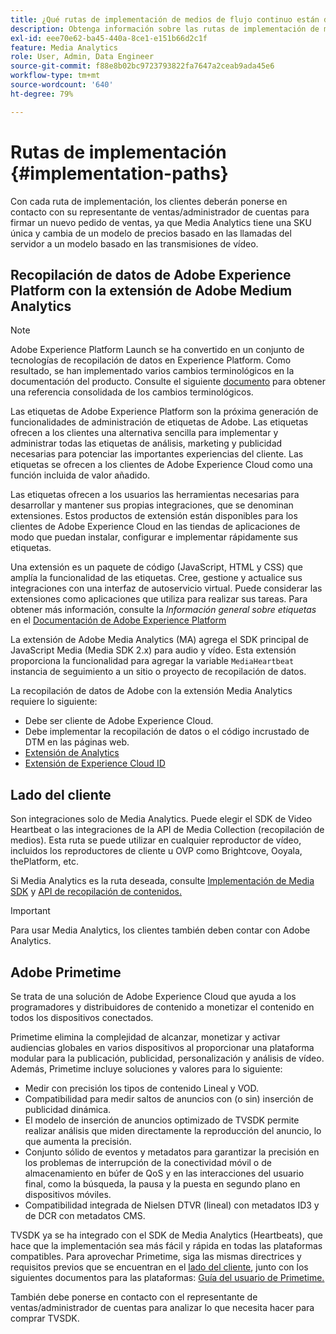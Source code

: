 ```yaml
---
title: ¿Qué rutas de implementación de medios de flujo continuo están disponibles?
description: Obtenga información sobre las rutas de implementación de medios de transmisión de Adobe, incluida la recopilación de datos de Adobe Experience Platform.
exl-id: eee70e62-ba45-440a-8ce1-e151b66d2c1f
feature: Media Analytics
role: User, Admin, Data Engineer
source-git-commit: f88e8b02bc9723793822fa7647a2ceab9ada45e6
workflow-type: tm+mt
source-wordcount: '640'
ht-degree: 79%

---
```


# Rutas de implementación {#implementation-paths}

Con cada ruta de implementación, los clientes deberán ponerse en contacto con su representante de ventas/administrador de cuentas para firmar un nuevo pedido de ventas, ya que Media Analytics tiene una SKU única y cambia de un modelo de precios basado en las llamadas del servidor a un modelo basado en las transmisiones de vídeo.

## Recopilación de datos de Adobe Experience Platform con la extensión de Adobe Medium Analytics

>[!NOTE]
>Adobe Experience Platform Launch se ha convertido en un conjunto de tecnologías de recopilación de datos en Experience Platform. Como resultado, se han implementado varios cambios terminológicos en la documentación del producto. Consulte el siguiente [documento](https://experienceleague.adobe.com/docs/experience-platform/tags/term-updates.html?lang=es) para obtener una referencia consolidada de los cambios terminológicos.


Las etiquetas de Adobe Experience Platform son la próxima generación de funcionalidades de administración de etiquetas de Adobe. Las etiquetas ofrecen a los clientes una alternativa sencilla para implementar y administrar todas las etiquetas de análisis, marketing y publicidad necesarias para potenciar las importantes experiencias del cliente. Las etiquetas se ofrecen a los clientes de Adobe Experience Cloud como una función incluida de valor añadido.

Las etiquetas ofrecen a los usuarios las herramientas necesarias para desarrollar y mantener sus propias integraciones, que se denominan extensiones. Estos productos de extensión están disponibles para los clientes de Adobe Experience Cloud en las tiendas de aplicaciones de modo que puedan instalar, configurar e implementar rápidamente sus etiquetas.

Una extensión es un paquete de código (JavaScript, HTML y CSS) que amplía la funcionalidad de las etiquetas. Cree, gestione y actualice sus integraciones con una interfaz de autoservicio virtual. Puede considerar las extensiones como aplicaciones que utiliza para realizar sus tareas. Para obtener más información, consulte la *Información general sobre etiquetas* en el [Documentación de Adobe Experience Platform](https://experienceleague.adobe.com/docs/experience-platform/tags/home.html?lang=es)

La extensión de Adobe Media Analytics (MA) agrega el SDK principal de JavaScript Media (Media SDK 2.x) para audio y vídeo. Esta extensión proporciona la funcionalidad para agregar la variable `MediaHeartbeat` instancia de seguimiento a un sitio o proyecto de recopilación de datos.

La recopilación de datos de Adobe con la extensión Media Analytics requiere lo siguiente:
* Debe ser cliente de Adobe Experience Cloud.
* Debe implementar la recopilación de datos o el código incrustado de DTM en las páginas web.
* [Extensión de Analytics](https://experienceleague.adobe.com/docs/experience-platform/tags/extensions/adobe/analytics/overview.html?lang=es)
* [Extensión de Experience Cloud ID](https://experienceleague.adobe.com/docs/experience-platform/tags/extensions/adobe/id-service/overview.html?lang=es)


## Lado del cliente

Son integraciones solo de Media Analytics. Puede elegir el SDK de Video Heartbeat o las integraciones de la API de Media Collection (recopilación de medios). Esta ruta se puede utilizar en cualquier reproductor de vídeo, incluidos los reproductores de cliente u OVP como Brightcove, Ooyala, thePlatform, etc.

Si Media Analytics es la ruta deseada, consulte [Implementación de Media SDK](/help/sdk-implement/setup/setup-overview.md) y [API de recopilación de contenidos.](/help/media-collection-api/mc-api-overview.md)

>[!IMPORTANT]
>Para usar Media Analytics, los clientes también deben contar con Adobe Analytics.

## Adobe Primetime

Se trata de una solución de Adobe Experience Cloud que ayuda a los programadores y distribuidores de contenido a monetizar el contenido en todos los dispositivos conectados.

Primetime elimina la complejidad de alcanzar, monetizar y activar audiencias globales en varios dispositivos al proporcionar una plataforma modular para la publicación, publicidad, personalización y análisis de vídeo. Además, Primetime incluye soluciones y valores para lo siguiente:

* Medir con precisión los tipos de contenido Lineal y VOD.
* Compatibilidad para medir saltos de anuncios con (o sin) inserción de publicidad dinámica.
* El modelo de inserción de anuncios optimizado de TVSDK permite realizar análisis que miden directamente la reproducción del anuncio, lo que aumenta la precisión.
* Conjunto sólido de eventos y metadatos para garantizar la precisión en los problemas de interrupción de la conectividad móvil o de almacenamiento en búfer de QoS y en las interacciones del usuario final, como la búsqueda, la pausa y la puesta en segundo plano en dispositivos móviles.
* Compatibilidad integrada de Nielsen DTVR (lineal) con metadatos ID3 y de DCR con metadatos CMS.


TVSDK ya se ha integrado con el SDK de Media Analytics (Heartbeats), que hace que la implementación sea más fácil y rápida en todas las plataformas compatibles. Para aprovechar Primetime, siga las mismas directrices y requisitos previos que se encuentran en el [lado del cliente](/help/intro-to-ava/implementation-paths/client-side-path.md), junto con los siguientes documentos para las plataformas: [Guía del usuario de Primetime.](https://helpx.adobe.com/es/support/primetime.html)

También debe ponerse en contacto con el representante de ventas/administrador de cuentas para analizar lo que necesita hacer para comprar TVSDK.
